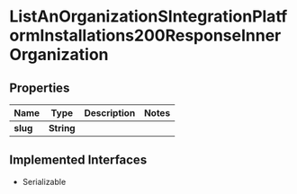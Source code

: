 

# ListAnOrganizationSIntegrationPlatformInstallations200ResponseInnerOrganization


## Properties

| Name | Type | Description | Notes |
|------------ | ------------- | ------------- | -------------|
|**slug** | **String** |  |  |


## Implemented Interfaces

* Serializable


